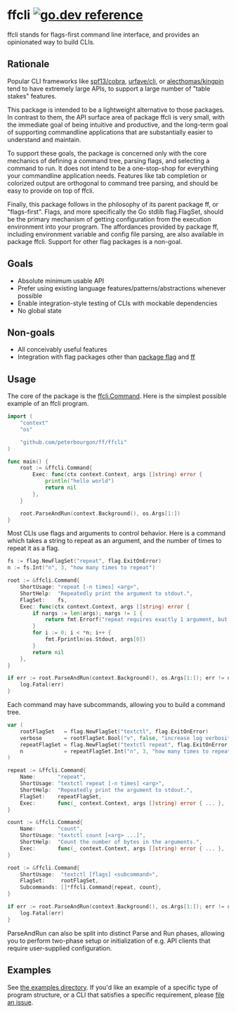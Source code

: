 # ffcli [![go.dev reference](https://img.shields.io/badge/go.dev-reference-007d9c?logo=go&logoColor=white&style=flat-square)](https://pkg.go.dev/github.com/peterbourgon/ff/ffcli)

ffcli stands for flags-first command line interface,
and provides an opinionated way to build CLIs.

## Rationale

Popular CLI frameworks like [spf13/cobra][cobra], [urfave/cli][urfave], or
[alecthomas/kingpin][kingpin] tend to have extremely large APIs, to support a
large number of "table stakes" features.

[cobra]: https://github.com/spf13/cobra
[urfave]: https://github.com/urfave/cli
[kingpin]: https://github.com/alecthomas/kingpin

This package is intended to be a lightweight alternative to those packages. In
contrast to them, the API surface area of package ffcli is very small, with the
immediate goal of being intuitive and productive, and the long-term goal of
supporting commandline applications that are substantially easier to understand
and maintain.

To support these goals, the package is concerned only with the core mechanics of
defining a command tree, parsing flags, and selecting a command to run. It does
not intend to be a one-stop-shop for everything your commandline application
needs. Features like tab completion or colorized output are orthogonal to
command tree parsing, and should be easy to provide on top of ffcli.

Finally, this package follows in the philosophy of its parent package ff, or
"flags-first". Flags, and more specifically the Go stdlib flag.FlagSet, should
be the primary mechanism of getting configuration from the execution environment
into your program. The affordances provided by package ff, including environment
variable and config file parsing, are also available in package ffcli. Support
for other flag packages is a non-goal.


## Goals

- Absolute minimum usable API
- Prefer using existing language features/patterns/abstractions whenever possible
- Enable integration-style testing of CLIs with mockable dependencies
- No global state

## Non-goals

- All conceivably useful features
- Integration with flag packages other than [package flag][flag] and [ff][ff]

[flag]: https://golang.org/pkg/flag
[ff]: https://github.com/peterbourgon/ff

## Usage

The core of the package is the [ffcli.Command][command]. Here is the simplest
possible example of an ffcli program.

[command]: https://godoc.org/github.com/peterbourgon/ff/ffcli#Command

```go
import (
	"context"
	"os"

	"github.com/peterbourgon/ff/ffcli"
)

func main() {
	root := &ffcli.Command{
		Exec: func(ctx context.Context, args []string) error {
			println("hello world")
			return nil
		},
	}

	root.ParseAndRun(context.Background(), os.Args[1:])
}
```

Most CLIs use flags and arguments to control behavior. Here is a command which
takes a string to repeat as an argument, and the number of times to repeat it as
a flag.

```go
fs := flag.NewFlagSet("repeat", flag.ExitOnError)
n := fs.Int("n", 3, "how many times to repeat")

root := &ffcli.Command{
	ShortUsage: "repeat [-n times] <arg>",
	ShortHelp:  "Repeatedly print the argument to stdout.",
	FlagSet:    fs,
	Exec: func(ctx context.Context, args []string) error {
		if nargs := len(args); nargs != 1 {
			return fmt.Errorf("repeat requires exactly 1 argument, but you provided %d", nargs)
		}
		for i := 0; i < *n; i++ {
			fmt.Fprintln(os.Stdout, args[0])
		}
		return nil
	},
}

if err := root.ParseAndRun(context.Background(), os.Args[1:]); err != nil {
	log.Fatal(err)
}
```

Each command may have subcommands, allowing you to build a command tree.

```go
var (
	rootFlagSet   = flag.NewFlagSet("textctl", flag.ExitOnError)
	verbose       = rootFlagSet.Bool("v", false, "increase log verbosity")
	repeatFlagSet = flag.NewFlagSet("textctl repeat", flag.ExitOnError)
	n             = repeatFlagSet.Int("n", 3, "how many times to repeat")
)

repeat := &ffcli.Command{
	Name:       "repeat",
	ShortUsage: "textctl repeat [-n times] <arg>",
	ShortHelp:  "Repeatedly print the argument to stdout.",
	FlagSet:    repeatFlagSet,
	Exec:       func(_ context.Context, args []string) error { ... },
}

count := &ffcli.Command{
	Name:       "count",
	ShortUsage: "textctl count [<arg> ...]",
	ShortHelp:  "Count the number of bytes in the arguments.",
	Exec:       func(_ context.Context, args []string) error { ... },
}

root := &ffcli.Command{
	ShortUsage:  "textctl [flags] <subcommand>",
	FlagSet:     rootFlagSet,
	Subcommands: []*ffcli.Command{repeat, count},
}

if err := root.ParseAndRun(context.Background(), os.Args[1:]); err != nil {
	log.Fatal(err)
}
```

ParseAndRun can also be split into distinct Parse and Run phases, allowing you
to perform two-phase setup or initialization of e.g. API clients that require
user-supplied configuration.

## Examples

See [the examples directory][examples]. If you'd like an example of a specific
type of program structure, or a CLI that satisfies a specific requirement,
please [file an issue][issue].

[examples]: https://github.com/peterbourgon/ff/tree/master/ffcli/examples
[issue]: https://github.com/peterbourgon/ff/issues/new
